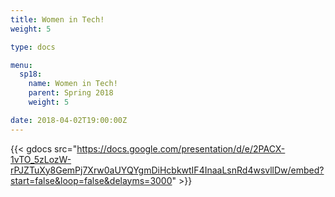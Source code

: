 ```yaml
---
title: Women in Tech!
weight: 5

type: docs

menu:
  sp18:
    name: Women in Tech!
    parent: Spring 2018
    weight: 5

date: 2018-04-02T19:00:00Z
---
```


{{< gdocs src="https://docs.google.com/presentation/d/e/2PACX-1vTO_5zLozW-rPJZTuXy8GemPj7Xrw0aUYQYgmDiHcbkwtIF4InaaLsnRd4wsvllDw/embed?start=false&loop=false&delayms=3000" >}}